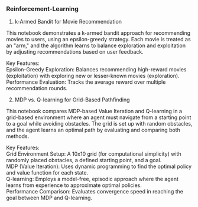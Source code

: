 ### Reinforcement-Learning
1. k-Armed Bandit for Movie Recommendation
   
This notebook demonstrates a k-armed bandit approach for recommending movies to users, using an epsilon-greedy strategy. Each movie is treated as an "arm," and the algorithm learns to balance exploration and exploitation by adjusting recommendations based on user feedback.

Key Features:  
Epsilon-Greedy Exploration: Balances recommending high-reward movies (exploitation) with exploring new or lesser-known movies (exploration).  
Performance Evaluation: Tracks the average reward over multiple recommendation rounds.  

2. MDP vs. Q-learning for Grid-Based Pathfinding
   
This notebook compares MDP-based Value Iteration and Q-learning in a grid-based environment where an agent must navigate from a starting point to a goal while avoiding obstacles. The grid is set up with random obstacles, and the agent learns an optimal path by evaluating and comparing both methods.  

Key Features:  
Grid Environment Setup: A 10x10 grid (for computational simplicity) with randomly placed obstacles, a defined starting point, and a goal.  
MDP (Value Iteration): Uses dynamic programming to find the optimal policy and value function for each state.  
Q-learning: Employs a model-free, episodic approach where the agent learns from experience to approximate optimal policies.  
Performance Comparison: Evaluates convergence speed in reaching the goal between MDP and Q-learning.
